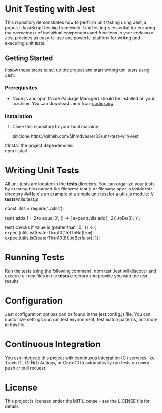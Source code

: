 # Unit Testing with Jest

This repository demonstrates how to perform unit testing using Jest, a popular JavaScript testing framework. Unit testing is essential for ensuring the correctness of individual components and functions in your codebase. Jest provides an easy-to-use and powerful platform for writing and executing unit tests.

## Getting Started

Follow these steps to set up the project and start writing unit tests using Jest.

### Prerequisites

- Node.js and npm (Node Package Manager) should be installed on your machine. You can download them from [nodejs.org](https://nodejs.org/).

### Installation

1. Clone this repository to your local machine:

   git clone https://github.com/Mhmdyasser33/unit-test-with-jest
 
#Install the project dependencies:  
npm install
# Writing Unit Tests
All unit tests are located in the __tests__ directory. You can organize your tests by creating files named like filename.test.js or filename.spec.js inside this directory
##Here's an example of a simple unit test for a utils.js module:
  // __tests__/utils.test.js

const utils = require('../utils');

test('adds 1 + 2 to equal 3', () => {
  expect(utils.add(1, 2)).toBe(3);
});

test('checks if value is greater than 10', () => {
  expect(utils.isGreaterThan10(15)).toBe(true);
  expect(utils.isGreaterThan10(8)).toBe(false);
});
# Running Tests
Run the tests using the following command:
npm test
Jest will discover and execute all test files in the __tests__ directory and provide you with the test results.
# Configuration
Jest configuration options can be found in the jest.config.js file. You can customize settings such as test environment, test match patterns, and more in this file.

# Continuous Integration
You can integrate this project with continuous integration (CI) services like Travis CI, GitHub Actions, or CircleCI to automatically run tests on every push or pull request.

# License
This project is licensed under the MIT License - see the LICENSE file for details.
